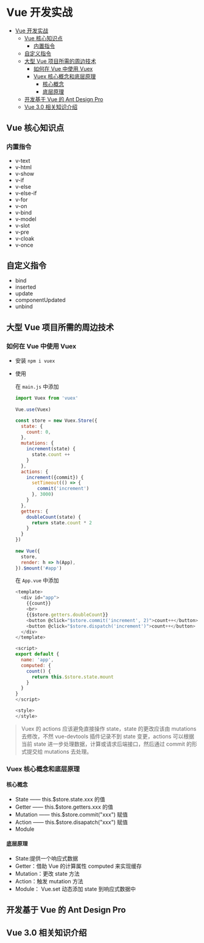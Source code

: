 # Vue 开发实战

- [Vue 开发实战](#vue-开发实战)
  - [Vue 核心知识点](#vue-核心知识点)
    - [内置指令](#内置指令)
  - [自定义指令](#自定义指令)
  - [大型 Vue 项目所需的周边技术](#大型-vue-项目所需的周边技术)
    - [如何在 Vue 中使用 Vuex](#如何在-vue-中使用-vuex)
    - [Vuex 核心概念和底层原理](#vuex-核心概念和底层原理)
      - [核心概念](#核心概念)
      - [底层原理](#底层原理)
  - [开发基于 Vue 的 Ant Design Pro](#开发基于-vue-的-ant-design-pro)
  - [Vue 3.0 相关知识介绍](#vue-30-相关知识介绍)

## Vue 核心知识点

### 内置指令

- v-text
- v-html
- v-show
- v-if
- v-else
- v-else-if
- v-for
- v-on
- v-bind
- v-model
- v-slot
- v-pre
- v-cloak
- v-once

## 自定义指令

- bind
- inserted
- update
- componentUpdated
- unbind

## 大型 Vue 项目所需的周边技术

### 如何在 Vue 中使用 Vuex

- 安装 `npm i vuex`

- 使用
  
  在  `main.js` 中添加

  ```javascript
  import Vuex from 'vuex'
   
  Vue.use(Vuex)

  const store = new Vuex.Store({
    state: {
      count: 0,
    },
    mutations: {
      increment(state) {
        state.count ++
      }
    },
    actions: {
      increment({commit}) {
        setTimeout(() => {
          commit('increment')
        }, 3000)
      }
    },
    getters: {
      doubleCount(state) {
        return state.count * 2
      }
    }
  })
   
  new Vue({
    store,
    render: h => h(App),
  }).$mount('#app')
  ```

  在 `App.vue` 中添加

  ```javascript
  <template>
    <div id="app">
      {{count}}
      <br>
      {{$store.getters.doubleCount}}
      <button @click="$store.commit('increment', 2)">count++</button>
      <button @click="$store.dispatch('increment')">count++</button>
    </div>
  </template>

  <script>
  export default {
    name: 'app',
    computed: {
      count() {
        return this.$store.state.mount
      }
    }
  }
  </script>

  <style>
  </style>
  ```  

> Vuex 的 actions 应该避免直接操作 state，state 的更改应该由 mutations 去修改，不然 vue-devtools 插件记录不到 state 变更，actions 可以根据当前 state 进一步处理数据，计算或请求后端接口，然后通过 commit 的形式提交给 mutations 去处理。

### Vuex 核心概念和底层原理

#### 核心概念

- State —— this.$store.state.xxx 的值
- Getter —— this.$store.getters.xxx 的值
- Mutation —— this.$store.commit("xxx") 赋值
- Action —— this.$store.disapatch("xxx") 赋值
- Module

#### 底层原理

- State:提供一个响应式数据
- Getter：借助 Vue 的计算属性 computed 来实现缓存
- Mutation：更改 state 方法
- Action：触发 mutation 方法
- Module： Vue.set 动态添加 state 到响应式数据中

## 开发基于 Vue 的 Ant Design Pro

## Vue 3.0 相关知识介绍

